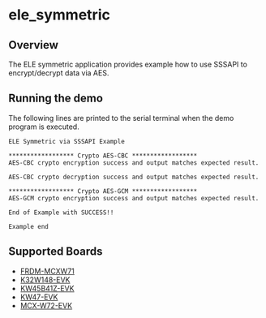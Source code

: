# ele_symmetric

## Overview
The ELE symmetric application provides example how to use SSSAPI to encrypt/decrypt data via AES.

## Running the demo
The following lines are printed to the serial terminal when the demo program is executed.
~~~~~~~~~~~~~~~~~~~~~~~~~~~~~~~~~~~~~~~~
ELE Symmetric via SSSAPI Example

****************** Crypto AES-CBC ******************
AES-CBC crypto encryption success and output matches expected result.

AES-CBC crypto decryption success and output matches expected result.

****************** Crypto AES-GCM ******************
AES-GCM crypto encryption success and output matches expected result.

End of Example with SUCCESS!!

Example end
~~~~~~~~~~~~~~~~~~~~~~~~~~~~~~~~~~~~~~~~

## Supported Boards
- [FRDM-MCXW71](../../_boards/frdmmcxw71/secure-subsystem_examples/ele_symmetric/example_board_readme.md)
- [K32W148-EVK](../../_boards/k32w148evk/secure-subsystem_examples/ele_symmetric/example_board_readme.md)
- [KW45B41Z-EVK](../../_boards/kw45b41zevk/secure-subsystem_examples/ele_symmetric/example_board_readme.md)
- [KW47-EVK](../../_boards/kw47evk/secure-subsystem_examples/ele_symmetric/example_board_readme.md)
- [MCX-W72-EVK](../../_boards/mcxw72evk/secure-subsystem_examples/ele_symmetric/example_board_readme.md)
